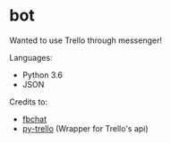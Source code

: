 # bot

Wanted to use Trello through messenger! 

Languages: 
* Python 3.6
* JSON 

Credits to: 
* [fbchat](https://github.com/carpedm20/fbchat)
* [py-trello](https://github.com/sarumont/py-trello) (Wrapper for Trello's api)
